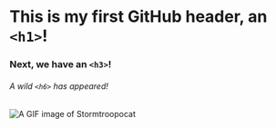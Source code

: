 # This is my first GitHub header, an `<h1>`!
### Next, we have an `<h3>`!
###### A wild `<h6>` has appeared!

![A GIF image of Stormtroopocat](https://octodex.github.com/images/stormtroopocat.png)
